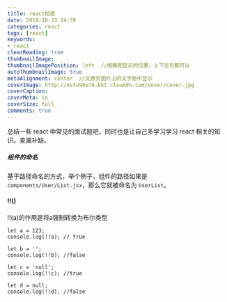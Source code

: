 ```yaml
---
title: react拾遗
date: 2018-10-23 14:39
categories: react
tags: [react]
keywords:
- react
clearReading: true
thumbnailImage:
thumbnailImagePosition: left  //缩略图显示的位置，上下左右都可以
autoThumbnailImage: true
metaAlignment: center  //文章页图片上的文字居中显示
coverImage: http://ostu98x74.bkt.clouddn.com/cover/cover.jpg
coverCaption:
coverMeta: in
coverSize: full
comments: true
---
```


总结一些 react 中常见的面试题吧，同时也是让自己多学习学习 react 相关的知识。查漏补缺。

<!-- more -->
##### 组件的命名
基于路径命名的方式，举个例子，组件的路径如果是 `components/User/List.jsx`，那么它就被命名为 `UserList`。

#### !!()
!!(a)的作用是将a强制转换为布尔类型
```
let a = 123;
console.log(!!a); // true

let b = '';
console.log(!!b); //false

let c = 'null';
console.log(!!c); //true

let d = null;
console.log(!!d); //false
```

